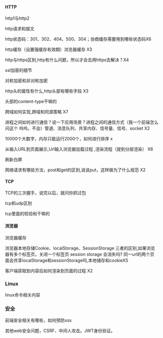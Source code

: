#### HTTP

http1与http2

http请求和报文

http状态码：301、302、404、500、304；协商缓存需要用到哪些状态码X6

http缓存（设置强缓存有效期）浏览器缓存 X3

http与https区别,http有什么问题，所以才会去用https去解决？X4

ssl加密的细节

对称加密和非对称加密

http头的属性有什么,http头部有哪些字段 X3

头部的content-type干嘛的

跨域如何实现,跨域和同源策略 X7

进程之间如何进行通信？说一下应用场景？进程之间的通信方式（我一个前端怎么问这个 呜呜，不会）管道、消息队列、共享内存、信号量、信号、socket X2

10000个大数字，内存只能运行2000个，如何进行排序 x

从输入URL到页面展示,Url输入浏览器加载过程 ,渲染流程（提到分层渲染） X6

刷新白屏

网络请求有哪些方法，post和get的区别,说说put，这样做为了什么规范 X2

#### TCP

TCP的三次握手，说完以后，就问你抓过包

tcp和udp区别

tcp里面的校验和干嘛的

#### 浏览器

浏览器缓存 

浏览器本地存储Cookie、localStorage、SessionStorage 三者的区别,如果浏览器有多个标签页，关闭一个标签页 session storage 会消失吗? 同一url的两个页面会共享localStorage和sessionStorage吗,本地储存和cookieX5

客户端获取到内容后如何渲染到页面的过程 X2

### Linux

linux命令相关内容

### 安全

前端安全相关有哪些，如何预防xss

其他web安全问题，CSRF、中间人攻击。JWT身份验证。
